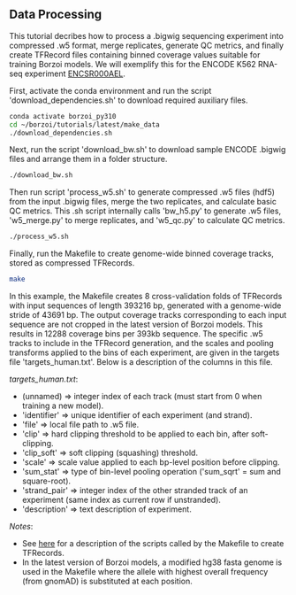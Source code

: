 ## Data Processing

This tutorial decribes how to process a .bigwig sequencing experiment into compressed .w5 format, merge replicates, generate QC metrics, and finally create TFRecord files containing binned coverage values suitable for training Borzoi models. We will exemplify this for the ENCODE K562 RNA-seq experiment [ENCSR000AEL](https://www.encodeproject.org/experiments/ENCSR000AEL/).

First, activate the conda environment and run the script 'download_dependencies.sh' to download required auxiliary files.
```sh
conda activate borzoi_py310
cd ~/borzoi/tutorials/latest/make_data
./download_dependencies.sh
```

Next, run the script 'download_bw.sh' to download sample ENCODE .bigwig files and arrange them in a folder structure.
```sh
./download_bw.sh
```

Then run script 'process_w5.sh' to generate compressed .w5 files (hdf5) from the input .bigwig files, merge the two replicates, and calculate basic QC metrics. This .sh script internally calls 'bw_h5.py' to generate .w5 files, 'w5_merge.py' to merge replicates, and 'w5_qc.py' to calculate QC metrics.
```sh
./process_w5.sh
```

Finally, run the Makefile to create genome-wide binned coverage tracks, stored as compressed TFRecords.
```sh
make
```

In this example, the Makefile creates 8 cross-validation folds of TFRecords with input sequences of length 393216 bp, generated with a genome-wide stride of 43691 bp. The output coverage tracks corresponding to each input sequence are not cropped in the latest version of Borzoi models. This results in 12288 coverage bins per 393kb sequence. The specific .w5 tracks to include in the TFRecord generation, and the scales and pooling transforms applied to the bins of each experiment, are given in the targets file 'targets_human.txt'. Below is a description of the columns in this file.

*targets_human.txt*:
- (unnamed) => integer index of each track (must start from 0 when training a new model).
- 'identifier' => unique identifier of each experiment (and strand).
- 'file' => local file path to .w5 file.
- 'clip' => hard clipping threshold to be applied to each bin, after soft-clipping.
- 'clip_soft' => soft clipping (squashing) threshold.
- 'scale' => scale value applied to each bp-level position before clipping.
- 'sum_stat' => type of bin-level pooling operation ('sum_sqrt' = sum and square-root).
- 'strand_pair' => integer index of the other stranded track of an experiment (same index as current row if unstranded).
- 'description' => text description of experiment.

*Notes*:
- See [here](https://github.com/calico/borzoi-paper/tree/main/data/training) for a description of the scripts called by the Makefile to create TFRecords.
- In the latest version of Borzoi models, a modified hg38 fasta genome is used in the Makefile where the allele with highest overall frequency (from gnomAD) is substituted at each position.
